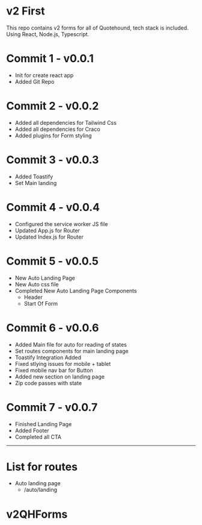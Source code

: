 # v2 First 

This repo contains v2 forms for all of Quotehound, tech stack is included. Using React, Node.js, Typescript. 
# Commit 1 -  v0.0.1 
- Init for create react app 
- Added Git Repo

# Commit 2 - v0.0.2

- Added all dependencies for Tailwind Css
- Added all dependencies for Craco 
- Added plugins for Form styling 

# Commit 3 - v0.0.3 

- Added Toastify 
- Set Main landing

# Commit 4 - v0.0.4

- Configured the service worker JS file 
- Updated App.js for Router
- Updated Index.js for Router

# Commit 5 - v0.0.5 

- New Auto Landing Page 
- New Auto css file
- Completed New Auto Landing Page Components 
    - Header
    - Start Of Form 

# Commit 6 - v0.0.6 

- Added Main file for auto for reading of states
- Set routes components for main landing page
- Toastify Integration Added
- Fixed stlying issues for mobile + tablet
- Fixed mobile nav bar for Button
- Added new section on landing page 
- Zip code passes with state 

# Commit 7 - v0.0.7 

- Finished Landing Page
- Added Footer
- Completed all CTA

-------------------------------------------------------------
# List for routes

- Auto landing page
    - /auto/landing

# v2QHForms
